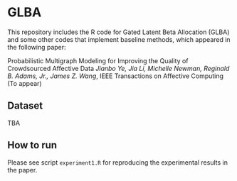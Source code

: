 # GLBA
This repository includes the R code for Gated Latent Beta Allocation (GLBA) and some other codes that implement baseline methods, which appeared in the following paper:

Probabilistic Multigraph Modeling for Improving the Quality of Crowdsourced Affective Data
<i>Jianbo Ye, Jia Li, Michelle Newman, Reginald B. Adams, Jr., James Z. Wang</i>, 
IEEE Transactions on Affective Computing (To appear)

## Dataset
TBA

## How to run
Please see script `experiment1.R` for reproducing the experimental results in the paper.
